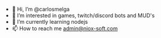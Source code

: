 - 👋 Hi, I’m @carlosmelga
- 👀 I’m interested in games, twitch/discord bots and MUD's
- 🌱 I’m currently learning nodejs
- 📫 How to reach me admin@niox-soft.com
